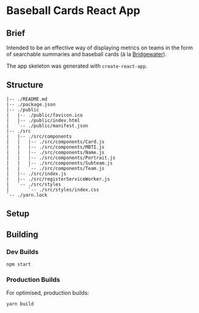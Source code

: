 # Baseball Cards React App

## Brief

Intended to be an effective way of displaying metrics on teams in the form of searchable summaries and baseball cards (à la [Bridgewater](https://goo.gl/gPfeRB)).

The app skeleton was generated with `create-react-app`.

## Structure

```plaintext
|-- ./README.md
|-- ./package.json
|-- ./public
|   |-- ./public/favicon.ico
|   |-- ./public/index.html
|   `-- ./public/manifest.json
|-- ./src
|   |-- ./src/components
|   |   |-- ./src/components/Card.js
|   |   |-- ./src/components/MBTI.js
|   |   |-- ./src/components/Name.js
|   |   |-- ./src/components/Portrait.js
|   |   |-- ./src/components/Subteam.js
|   |   `-- ./src/components/Team.js
|   |-- ./src/index.js
|   |-- ./src/registerServiceWorker.js
|   `-- ./src/styles
|       `-- ./src/styles/index.css
`-- ./yarn.lock
```

## Setup

## Building

### Dev Builds

```plaintext
npm start
```

### Production Builds

For optimised, production builds:

```plaintext
yarn build
```